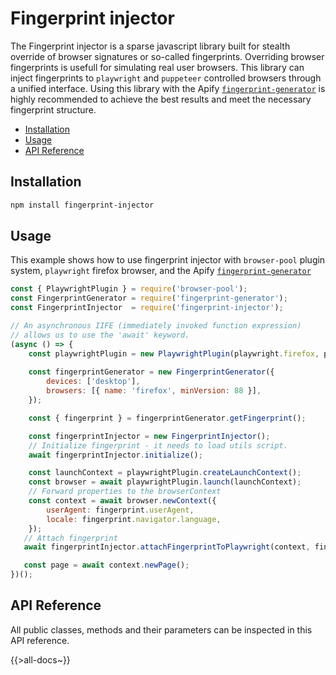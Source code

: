 # Fingerprint injector
The Fingerprint injector is a sparse javascript library built for stealth override of browser signatures or so-called fingerprints. Overriding browser fingerprints is usefull for simulating real user browsers.
This library can inject fingerprints to `playwright` and `puppeteer` controlled browsers through a unified interface.
Using this library with the Apify [`fingerprint-generator`](https://github.com/apify/fingerprint-generator) is highly recommended to achieve the best results and meet the necessary fingerprint structure.

<!-- toc -->

- [Installation](#installation)
- [Usage](#usage)
- [API Reference](#api-reference)

<!-- tocstop -->

## Installation

```bash
npm install fingerprint-injector
```

## Usage
This example shows how to use fingerprint injector with `browser-pool` plugin system, `playwright` firefox browser, and the Apify [`fingerprint-generator`](https://github.com/apify/fingerprint-generator)

```js
const { PlaywrightPlugin } = require('browser-pool');
const FingerprintGenerator = require('fingerprint-generator');
const FingerprintInjector  = require('fingerprint-injector');

// An asynchronous IIFE (immediately invoked function expression)
// allows us to use the 'await' keyword.
(async () => {
    const playwrightPlugin = new PlaywrightPlugin(playwright.firefox, pluginOptions);
    
    const fingerprintGenerator = new FingerprintGenerator({
        devices: ['desktop'],
        browsers: [{ name: 'firefox', minVersion: 88 }],
    });

    const { fingerprint } = fingerprintGenerator.getFingerprint();

    const fingerprintInjector = new FingerprintInjector();
    // Initialize fingerprint - it needs to load utils script.
    await fingerprintInjector.initialize();

    const launchContext = playwrightPlugin.createLaunchContext();
    const browser = await playwrightPlugin.launch(launchContext);
    // Forward properties to the browserContext
    const context = await browser.newContext({
        userAgent: fingerprint.userAgent,
        locale: fingerprint.navigator.language,
    });
   // Attach fingerprint
   await fingerprintInjector.attachFingerprintToPlaywright(context, fingerprint);

   const page = await context.newPage();
})();
```
## API Reference
All public classes, methods and their parameters can be inspected in this API reference.

{{>all-docs~}}
